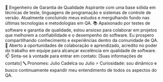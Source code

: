 🌱 Engenheiro de Garantia de Qualidade Aspirante com uma base sólida em técnicas de teste, linguagens de programação e sistemas de controle de versão. Atualmente concluindo meus estudos e mergulhando fundo nas últimas tecnologias e metodologias em QA.
📚 Apaixonado por testes de software e garantia de qualidade, estou ansioso para colaborar em projetos que melhorem a confiabilidade e o desempenho do software. Eu prospero compartilhando conhecimento e experiências dentro da comunidade de QA.
🤝 Aberto a oportunidades de colaboração e aprendizado, acredito no poder do trabalho em equipe para alcançar excelência em qualidade de software.
📫 Sinta-se à vontade para entrar em contato: [Suas informações de contato]
🔤 Pronomes: Julio Cadelca ou Julio
⚡ Curiosidade: sou dinâmico e busco continuamente expandir meu entendimento de todos os aspectos do QA.
